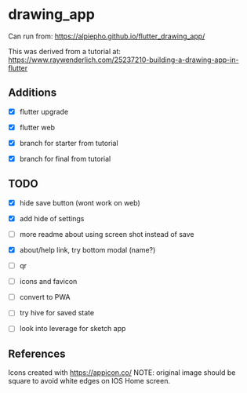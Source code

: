 # drawing_app

Can run from: https://alpiepho.github.io/flutter_drawing_app/


This was derived from a tutorial at: https://www.raywenderlich.com/25237210-building-a-drawing-app-in-flutter

## Additions

- [x] flutter upgrade
- [x] flutter web
- [x] branch for starter from tutorial
- [x] branch for final from tutorial


## TODO

- [x] hide save button (wont work on web)
- [x] add hide of settings
- [ ] more readme about using screen shot instead of save
- [x] about/help link, try bottom modal (name?)
- [ ] qr
- [ ] icons and favicon
- [ ] convert to PWA
- [ ] try hive for saved state



- [ ] look into leverage for sketch app

## References

Icons created with https://appicon.co/  NOTE: original image should be square to avoid white edges on IOS Home screen.


